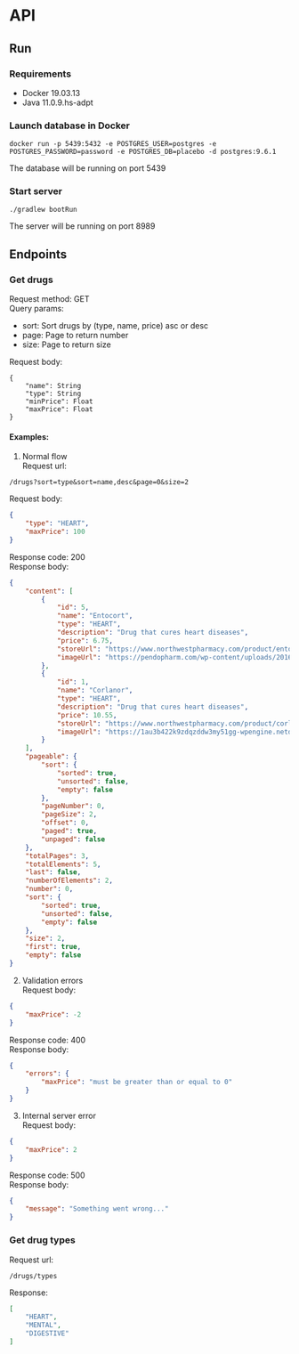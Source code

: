 # API
## Run
### Requirements
- Docker 19.03.13
- Java 11.0.9.hs-adpt
### Launch database in Docker
```
docker run -p 5439:5432 -e POSTGRES_USER=postgres -e POSTGRES_PASSWORD=password -e POSTGRES_DB=placebo -d postgres:9.6.1
```
The database will be running on port 5439
### Start server
```
./gradlew bootRun
```
The server will be running on port 8989

## Endpoints
### Get drugs
Request method: GET<br>
Query params:<br>
- sort: Sort drugs by (type, name, price) asc or desc
- page: Page to return number
- size: Page to return size

Request body:
```
{
    "name": String
    "type": String
    "minPrice": Float
    "maxPrice": Float
}
```

#### Examples:
1. Normal flow<br>
Request url:
```
/drugs?sort=type&sort=name,desc&page=0&size=2
```
Request body:
```json
{
    "type": "HEART",
    "maxPrice": 100
}
```
Response code: 200<br>
Response body:
```json
{
    "content": [
        {
            "id": 5,
            "name": "Entocort",
            "type": "HEART",
            "description": "Drug that cures heart diseases",
            "price": 6.75,
            "storeUrl": "https://www.northwestpharmacy.com/product/entocort",
            "imageUrl": "https://pendopharm.com/wp-content/uploads/2016/04/entocort-capsules-352x345.jpg"
        },
        {
            "id": 1,
            "name": "Corlanor",
            "type": "HEART",
            "description": "Drug that cures heart diseases",
            "price": 10.55,
            "storeUrl": "https://www.northwestpharmacy.com/product/corlanor",
            "imageUrl": "https://1au3b422k9zdqzddw3my51gg-wpengine.netdna-ssl.com/wp-content/uploads/sites/7/2018/12/1374b6c633ab4d50968e28192aeb5d14-Corlanor-694x848.jpg"
        }
    ],
    "pageable": {
        "sort": {
            "sorted": true,
            "unsorted": false,
            "empty": false
        },
        "pageNumber": 0,
        "pageSize": 2,
        "offset": 0,
        "paged": true,
        "unpaged": false
    },
    "totalPages": 3,
    "totalElements": 5,
    "last": false,
    "numberOfElements": 2,
    "number": 0,
    "sort": {
        "sorted": true,
        "unsorted": false,
        "empty": false
    },
    "size": 2,
    "first": true,
    "empty": false
}
```
2. Validation errors<br>
Request body:
```json
{
    "maxPrice": -2
}
```
Response code: 400<br>
Response body:
```json
{
    "errors": {
        "maxPrice": "must be greater than or equal to 0"
    }
}
```
3. Internal server error<br>
Request body:
```json
{
    "maxPrice": 2
}
```
Response code: 500<br>
Response body:
```json
{
    "message": "Something went wrong..."
}
```
### Get drug types
Request url:
```
/drugs/types
```
Response:
```json
[
    "HEART",
    "MENTAL",
    "DIGESTIVE"
]
```

